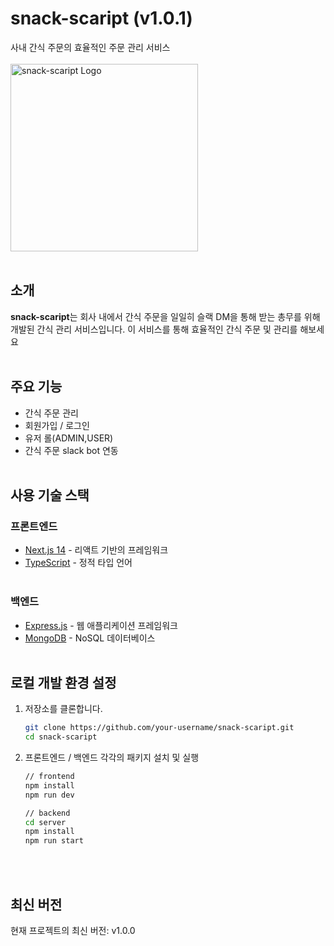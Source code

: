 # snack-scaript (v1.0.1)
사내 간식 주문의 효율적인 주문 관리 서비스
<br/>
<br/>
<img src="https://ifh.cc/g/aqmfp9.jpg" alt="snack-scaript Logo" width="300">
<br><br>
## 소개

**snack-scaript**는 회사 내에서 간식 주문을 일일히 슬랙 DM을 통해 받는 총무를 위해 개발된 간식 관리 서비스입니다.
이 서비스를 통해 효율적인 간식 주문 및 관리를 해보세요
<br><br>
## 주요 기능

- 간식 주문 관리
- 회원가입 / 로그인
- 유저 롤(ADMIN,USER)
- 간식 주문 slack bot 연동
<br><br>
## 사용 기술 스택

### 프론트엔드

- [Next.js 14](https://nextjs.org/) - 리액트 기반의 프레임워크
- [TypeScript](https://www.typescriptlang.org/) - 정적 타입 언어
<br><br>
### 백엔드

- [Express.js](https://expressjs.com/) - 웹 애플리케이션 프레임워크
- [MongoDB](https://www.mongodb.com/) - NoSQL 데이터베이스
<br><br>
## 로컬 개발 환경 설정

1. 저장소를 클론합니다.
   ```bash
   git clone https://github.com/your-username/snack-scaript.git
   cd snack-scaript

2. 프론트엔드 / 백엔드 각각의 패키지 설치 및 실행
    ```bash
   // frontend
   npm install
   npm run dev

   // backend
   cd server
   npm install
   npm run start

<br><br>
## 최신 버전
현재 프로젝트의 최신 버전: v1.0.0
